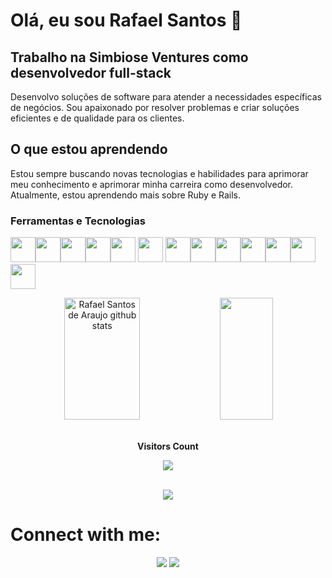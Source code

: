 
# Olá, eu sou Rafael Santos 👋

## Trabalho na Simbiose Ventures como desenvolvedor full-stack

Desenvolvo soluções de software para atender a necessidades específicas de negócios. Sou apaixonado por resolver problemas e criar soluções eficientes e de qualidade para os clientes.


## O que estou aprendendo
Estou sempre buscando novas tecnologias e habilidades para aprimorar meu conhecimento e aprimorar minha carreira como desenvolvedor. Atualmente, estou aprendendo mais sobre Ruby e Rails.


### Ferramentas e Tecnologias
<img src="https://cdn.jsdelivr.net/gh/devicons/devicon/icons/linux/linux-original.svg"  width="40" height="40" /><img src="https://cdn.jsdelivr.net/gh/devicons/devicon/icons/azure/azure-original.svg"  width="40" height="40" /><img src="https://cdn.jsdelivr.net/gh/devicons/devicon/icons/git/git-original.svg" width="40" height="40"/><img src="https://cdn.jsdelivr.net/gh/devicons/devicon/icons/jetbrains/jetbrains-original.svg"  width="40" height="40" /><img src="https://cdn.jsdelivr.net/gh/devicons/devicon/icons/docker/docker-original.svg" width="40" height="40" />
<img src="https://cdn.jsdelivr.net/gh/devicons/devicon/icons/mysql/mysql-original-wordmark.svg"  width="40" height="40"/> 
<img src="https://cdn.jsdelivr.net/gh/devicons/devicon/icons/postgresql/postgresql-original.svg"  width="40" height="40"/><img src="https://cdn.jsdelivr.net/gh/devicons/devicon/icons/java/java-original-wordmark.svg" width="40" height="40"/><img src="https://cdn.jsdelivr.net/gh/devicons/devicon/icons/javascript/javascript-plain.svg" width="40" height="40" /><img src="https://cdn.jsdelivr.net/gh/devicons/devicon/icons/python/python-original.svg"  width="40" height="40" /><img src="https://cdn.jsdelivr.net/gh/devicons/devicon/icons/spring/spring-original-wordmark.svg"  width="40" height="40" /><img src="https://cdn.jsdelivr.net/gh/devicons/devicon/icons/ruby/ruby-plain-wordmark.svg"  width="40" height="40"/><img src="https://cdn.jsdelivr.net/gh/devicons/devicon/icons/rails/rails-plain-wordmark.svg"  width="40" height="40"/>       

<div align="center">  
  <img width="49%" height="195px" src="https://github-readme-stats.vercel.app/api?username=rafaelmgbh&show_icons=true&count_private=true&hide_border=true&title_color=00bfbf&icon_color=00bfbf&text_color=c9d1d9&bg_color=0d1117" alt="Rafael Santos de Araujo github stats" /> 
  <img width="41%" height="195px" src="https://github-readme-stats.vercel.app/api/top-langs/?username=rafaelmgbh&layout=compact&hide_border=true&title_color=00bfbf&text_color=00bfbf&bg_color=0d1117" />
</div>






<div align="center">
<br><p align="centre"><b>Visitors Count</b></p>  
<p align="center"><img align="center" src="https://profile-counter.glitch.me/{rafaelmgbh}/count.svg" /></p> 
<br></div>


<div style="">
    
   <div align='center'>
<a height="150em" href="http://www.github.com/isaac545454">
  <img src="https://github-readme-streak-stats.herokuapp.com/?user=rafaelmgbh&stroke=2ea043&background=171717&ring=3382ed&fire=3382ed&currStreakNum=0bd967&currStreakLabel=3382ed&sideNums=0bd967&sideLabels=3382ed&dates=0bd967&hide_border=true" /></a>
</div>

# Connect with me:

<p align="center">
<a href = "https://www.linkedin.com/in/rafael-santos-122018154"><img src="https://img.icons8.com/fluent/48/000000/linkedin.png"/></a>
<a href = "mailto:rafaelsantosdearaujo@gmail.com"><img src="https://img.shields.io/badge/-Gmail-%23333?style=for-the-badge&logo=gmail&logoColor=white" target="_blank"></a>
</p>


<!--
**rafaelmgbh/rafaelmgbh** is a ✨ _special_ ✨ repository because its `README.md` (this file) appears on your GitHub profile.

Here are some ideas to get you started:

- 🔭 I’m currently working on ...
- 🌱 I’m currently learning ...
- 👯 I’m looking to collaborate on ...
- 🤔 I’m looking for help with ...
- 💬 Ask me about ...
- 📫 How to reach me: ...
- 😄 Pronouns: ...
- ⚡ Fun fact: ...
-->

